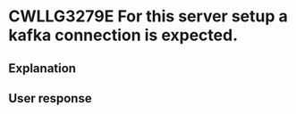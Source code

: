 # CWLLG3279E For this server setup a kafka connection is expected.

## Explanation

## User response